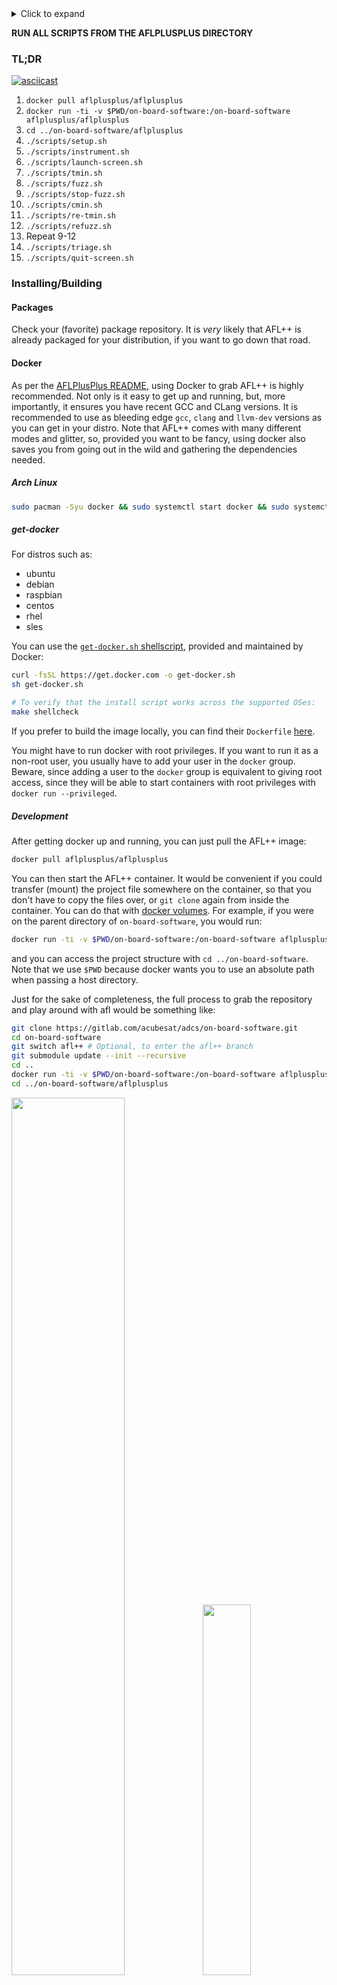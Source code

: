 <details>
<summary>Click to expand</summary>

[[_TOC_]]

</details>

**RUN ALL SCRIPTS FROM THE AFLPLUSPLUS DIRECTORY**

### TL;DR

[![asciicast](https://asciinema.org/a/457900.png)](https://asciinema.org/a/457900)

1. `docker pull aflplusplus/aflplusplus`
2. `docker run -ti -v $PWD/on-board-software:/on-board-software aflplusplus/aflplusplus`
3. `cd ../on-board-software/aflplusplus`
4. `./scripts/setup.sh`
5. `./scripts/instrument.sh`
6. `./scripts/launch-screen.sh`
7. `./scripts/tmin.sh`
8. `./scripts/fuzz.sh`
9. `./scripts/stop-fuzz.sh`
10. `./scripts/cmin.sh`
11. `./scripts/re-tmin.sh`
12. `./scripts/refuzz.sh`
13. Repeat 9-12
14. `./scripts/triage.sh`
15. `./scripts/quit-screen.sh`

### Installing/Building

#### Packages

Check your (favorite) package repository. It is _very_ likely that AFL++ is already packaged for your distribution, if you want to go down that road.

#### Docker

As per the [AFLPlusPlus README](https://github.com/AFLplusplus/AFLplusplus/blob/stable/docs/INSTALL.md), using Docker to grab AFL++ is highly recommended. Not only is it easy to get up and running, but, more importantly, it ensures you have recent GCC and CLang versions. It is recommended to use as bleeding edge `gcc`, `clang` and `llvm-dev` versions as you can get in your distro. Note that AFL++ comes with many different modes and glitter, so, provided you want to be fancy, using docker also saves you from going out in the wild and gathering the dependencies needed.

##### Arch Linux
```sh
sudo pacman -Syu docker && sudo systemctl start docker && sudo systemctl enable docker
```

##### get-docker

For distros such as:
- ubuntu
- debian
- raspbian
- centos
- rhel
- sles

You can use the [`get-docker.sh` shellscript](https://github.com/docker/docker-install), provided and maintained by Docker:
```sh
curl -fsSL https://get.docker.com -o get-docker.sh
sh get-docker.sh

# To verify that the install script works across the supported OSes:
make shellcheck
```

If you prefer to build the image locally, you can find their `Dockerfile` [here](https://github.com/AFLplusplus/AFLplusplus/blob/stable/Dockerfile).

You might have to run docker with root privileges. If you want to run it as a non-root user, you usually have to add your user in the `docker` group. Beware, since adding a user to the `docker` group is equivalent to giving root access, since they will be able to start containers with root privileges with `docker run --privileged`.

##### Development

After getting docker up and running, you can just pull the AFL++ image:
```sh
docker pull aflplusplus/aflplusplus
```

You can then start the AFL++ container. It would be convenient if you could transfer (mount) the project file somewhere on the container, so that you don't have to copy the files over, or `git clone` again from inside the container. You can do that with [docker volumes](https://docs.docker.com/storage/volumes/#start-a-container-with-a-volume). For example, if you were on the parent directory of `on-board-software`, you would run:
```sh
docker run -ti -v $PWD/on-board-software:/on-board-software aflplusplus/aflplusplus
```
and you can access the project structure with `cd ../on-board-software`. Note that we use `$PWD` because docker wants you to use an absolute path when passing a host directory.

Just for the sake of completeness, the full process to grab the repository and play around with afl would be something like:
```sh
git clone https://gitlab.com/acubesat/adcs/on-board-software.git
cd on-board-software
git switch afl++ # Optional, to enter the afl++ branch
git submodule update --init --recursive
cd ..
docker run -ti -v $PWD/on-board-software:/on-board-software aflplusplus/aflplusplus
cd ../on-board-software/aflplusplus
```

<p float="left">
  <img src="/aflplusplus/assets/afl-instrumentation.png" width="60%"/>
  <img src="/aflplusplus/assets/afl-tui.png" width="39%"/> 
</p>

Fun fact: Since you mounted the volume, any changes you do in `on-board-software` while inside the container will persist in the host directory even after closing the container. This is bidirectional: you can keep updating the `on-board-software` directory from outside, and the changes will be immediately reflected inside the container
Fun fact #2: you can work inside the container, and sign your commits with `git commit -S` out of the box!

#### Manual

If you want to build what you need yourself, you have to gather any dependencies you might want (e.g. flex, bison, llvm) beforehand. After you have everything at your disposal, you can follow the standard building routine:
```sh
git clone https://github.com/AFLplusplus/AFLplusplus
cd AFLplusplus
make distrib
sudo make install
```

Note that the `distrib` build target will get you AFL++ with all batteries included. For other build targets and build options you can refer to the [README](https://github.com/AFLplusplus/AFLplusplus/blob/stable/docs/INSTALL.md#linux-on-x86).

### Fuzzing

#### Risks

Before going on, spend some time to read on [what can go wrong](https://github.com/AFLplusplus/AFLplusplus/blob/stable/docs/fuzzing_in_depth.md#0-common-sense-risks).

### Using

Assuming you can use `afl-clang-lto` and the like, and that you are inside `aflplusplus/`, you can simply:
1. `./scripts/setup.sh`
   
   This makes sure you can run `screen`, `rsync`, `gdb` and `go`. `screen` is used to start detached sessions to run time-consuming commands that should not be aborted midway. `rsync` is used to copy files instead of `cp` to allow for overwrites. `gdb` is used to take advantage of the [`exploitable`](https://github.com/jfoote/exploitable) GDB plugin. `go` is needed to use [`crashwalk`](https://github.com/bnagy/crashwalk).
2. `./scripts/instrument.sh`
   
   This sets various environment variables to configure AFL++, for example mode, instrumentation strategy, sanitizer (optional). Then, it instruments the code and builds the instrumented executable. You can edit it to directly affect how AFL++ is configured. 
3.  `./scripts/launch-screen.sh`
   
   This starts five sessions named `fuzzer1`, `fuzzer2`; `tmin` and `cmin`; `crashwalk` in detached mode, meaning it starts the sessions without attaching to them. `screen` is key for this pipeline to work. Using `screen`, we can spawn the `afl-fuzz` fuzzing instances inside each session, have them run there without throttling/blocking the terminal, be sure that there won'r be any premature termination of the fuzzing due to common accidents, be able to hop back and forth between the fuzzer instances to inspect them as we like, etc. We also use it to run `afl-cmin`. We can use it to run `afl-tmin` in the background where it spawns many processes to speed up the testcase minimization. `screen` is awesome. At any point in time, you can run `screen -ls` to list all running sessions, if any. You can use this to manually verify that the sessions have started/stopped. Use `screen -r fuzzer1` to attach to `fuzzer1` or `fuzzer2` and do the same for `cmin` and `tmin`, and `crashwalk` respectively. To detach from a session, press the keyboard shortcut `CTRL+A+D`.
4. `./scripts/tmin.sh`
   
   This uses `afl-tmin` to minimize each of the initial testcases to the bare minimum required to express the same code paths as the original testcase.
   It runs afl-tmin in parallel, by spawning different processes.
   It determines how many by probing the available CPU cores with `nproc`. Feel free to change this as you see fit.
   This is ran in the `tmin` `screen` session.
   **NOTE**: `afl-tmin` and `afl-cmin` run in a detached screen session. There are no scripts to stop these sessions like `stop-fuzz.sh`, because, unlike `afl-fuzz`, both `afl-tmin` and `afl-cmin` terminate on their own, and do not need to be aborted by the user. **Make sure that the respective session command has terminated before running the next script**. The scripts must be ran in the order specified here. If not, you _will_ break things.  
5. `./scripts/fuzz.sh`
   
   This uses `screen` to tell both `screen` sessions to start fuzzing with `afl-fuzz`. Specifically, it tells the session named `fuzzer1` to spawn a Master fuzzer instance which uses deterministic fuzzing strategies, and the session `fuzzer2` to spawn a Slave fuzzer instance which uses chaotic, random fuzzing strategies. These instances directly cooperate. The directory `inputs/` is read for the initial testcases, and `afl-fuzz` outputs to `findings/`. 
6. `./scripts/stop-fuzz.sh`
   
   This sends a `CTRL+C` to both the `fuzzer1` and `fuzzer2` running `screen` sessions. This gracefully terminates the `afl-fuzz` instances. It is required to stop the instances after a while, to minimize the testing corpus with `afl-cmin`. You should leave the fuzzer instances run for quite a while before stopping (and minimizing the corpus). It is highly advisable that you let them complete at least 1 cycle prior to terminating.
7. `./scripts/cmin.sh`
   
   This gathers the `afl-fuzz` output of both `fuzzer` and `fuzzer2`, uses `afl-cmin` to generate a minimized corpus, and passes the minimized corpus to both fuzzers. Note that `afl-cmin` find the testcases that most efficiently express unique paths according to previous runs and is thus different from `afl-tmin`. `rsync` is used here instead of `cp`, because `cp` doesn't want to overwrite the files, and it's very likely that some findings of `fuzzer1` will also have been discovered by `fuzzer2`.
   This is ran in the `cmin` `screen` session.
8. `./scripts/re-tmin.sh`
   
   This works like `tmin.sh`. The difference is that we now `afl-tmin` each testcase in the corpus that has been produced by the fuzzer instances and minimized with `afl-cmin`.
   This is ran in the `tmin` `screen` session.
9.  `./scripts/refuzz.sh`
   
   Similar to `./fuzz.sh`, this re-runs `afl-fuzz`. Two important differences. First, there's no need to configure AFL++, instrument, etc. Second, the parameter `-i inputs` from `fuzz.sh` has now been changed to `-i-`. This is necessary, since it tells the fuzzer instances to use the minimized corpus instead of looking at the `inputs/` initial testcases directory.
11. Repeat 6-9
12. `./scripts/triage.sh`

   This uses `cwtriage` to give you a databse containing results from triaging the fuzzer-found crashes, and `cwdump` to summarize said results. Both `cwtriage` and `cwdump` are ran in the `crashwalk` `screen` session.
13. `./scripts/quit-screen.sh`
   
   This gracefully kills the two `screen` sessions.

### TODO

- Turn into submodule/template repository
- Automate/Facilitate updating the `aflplusplus` Docker image
- Create custom Dockerfile based on the `aflplusplus` Docker image
- Also fuzz on CI: See [this](https://github.com/AFLplusplus/AFLplusplus/blob/stable/docs/fuzzing_in_depth.md#5-ci-fuzzing) for some pointers
- Integrate [`afl-cov`](https://github.com/mrash/afl-cov)
- Better parallelization support. This mainly means two things:
  - Some things we run here are not parallelized. They can be
  - There's a lot of changes needed to increase/decrease the cores used and the fuzzer instances used. Currently, everything is hardcoded (e.g. hardcoded 2 fuzzer instances, one `M`ain one `S`econdary; hardcoded `launch-screen` and `quit-screen` scripts...). Big room for improvement. [Here](https://github.com/AFLplusplus/AFLplusplus/blob/stable/docs/fuzzing_in_depth.md#c-using-multiple-cores) is a brief rundown on using multiple cores with AFL++. [`afl-trivia`](https://github.com/bnagy/afl-trivia), [`afl-extras`](https://github.com/fekir/afl-extras), [`afl-utils`](https://gitlab.com/rc0r/afl-utils) can serve as great resources for inspiration. They can also help coming up with better helper scripts
- Improve `CMakeLists` (see [this](https://github.com/jefftrull/json_spirit/blob/develop/fuzzing/CMakeLists.txt))
- Use the [StatsD AFL++ metrics](https://github.com/AFLplusplus/AFLplusplus/blob/stable/docs/rpc_statsd.md) with [Grafana](https://github.com/AFLplusplus/AFLplusplus/blob/stable/docs/resources/grafana-afl++.json) to monitor the whole process (also see [this](https://github.com/AFLplusplus/AFLplusplus/blob/stable/docs/afl-fuzz_approach.md#addendum-automatically-sending-metrics-with-statsd)). [Other](https://github.com/reflare/afl-monitor) solutions exist, however this is the most appealing to me
- Go over the [AFL++ best practices](https://github.com/AFLplusplus/AFLplusplus/blob/stable/docs/best_practices.md) one more time
- Change `ToTest.cpp` code to have AFL++ use [Shared memory fuzzing](https://github.com/AFLplusplus/AFLplusplus/blob/stable/instrumentation/README.persistent_mode.md#5-shared-memory-fuzzing)
